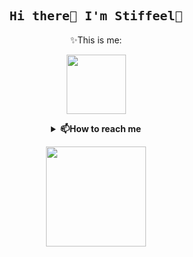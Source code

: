 <h2 align="center">
  <samp>
    <font size="5">Hi there👋 I'm Stiffeel🌱</font>
  </samp>
</h2>


<p align="center">✨This is me:</p>
<p align="center">
  <samp>
    <img src="https://i.postimg.cc/4xjv5wGj/ezgif-com-gif-maker.gif" width="95px" align="center">
  </samp>
</p>

<details align="center">
  <summary><b>📫How to reach me</b></summary>
        Email: PetraS_2003@outlook.com
        <br>Instagram: <a href="https://www.instagram.com/petra_hy_/">Petra_HY_</a>
        <br>Website: <a href="https://www.hyshi.xyz">www.hyshi.xyz</a>  
            </ul>
</details>

<p align="center">
  <samp>
    <img src="https://mmbiz.qpic.cn/mmbiz_gif/kEZDpicq4atiaHlvppHuocibvH7bgWOmZUu3ibtyGOzL1h9qDAHTSe5HT2N0dUpqTzBRMw8twntOfo3Ak3hh1ibiaVqA/640?wx_fmt=gif&wxfrom=5&wx_lazy=1" width="160px" align="center">
  </samp>
</p>
